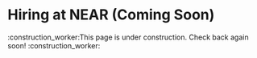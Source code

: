 # Hiring at NEAR (Coming Soon)

:construction\_worker:This page is under construction. Check back again soon! :construction\_worker:
